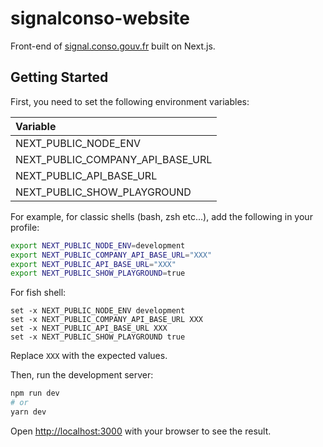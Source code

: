 # signalconso-website

Front-end of [signal.conso.gouv.fr](https://signal.conso.gouv.fr/) built on Next.js.

## Getting Started

First, you need to set the following environment variables:

| Variable                         |
| :------------------------------- |
| NEXT_PUBLIC_NODE_ENV             |
| NEXT_PUBLIC_COMPANY_API_BASE_URL |
| NEXT_PUBLIC_API_BASE_URL         |
| NEXT_PUBLIC_SHOW_PLAYGROUND      |

For example, for classic shells (bash, zsh etc...), add the following in your profile:

```bash
export NEXT_PUBLIC_NODE_ENV=development
export NEXT_PUBLIC_COMPANY_API_BASE_URL="XXX"
export NEXT_PUBLIC_API_BASE_URL="XXX"
export NEXT_PUBLIC_SHOW_PLAYGROUND=true
```

For fish shell:

```fish
set -x NEXT_PUBLIC_NODE_ENV development
set -x NEXT_PUBLIC_COMPANY_API_BASE_URL XXX
set -x NEXT_PUBLIC_API_BASE_URL XXX
set -x NEXT_PUBLIC_SHOW_PLAYGROUND true
```

Replace `XXX` with the expected values.

Then, run the development server:

```bash
npm run dev
# or
yarn dev
```

Open [http://localhost:3000](http://localhost:3000) with your browser to see the result.
